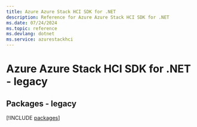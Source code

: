 ```yaml
---
title: Azure Azure Stack HCI SDK for .NET
description: Reference for Azure Azure Stack HCI SDK for .NET
ms.date: 07/24/2024
ms.topic: reference
ms.devlang: dotnet
ms.service: azurestackhci
---
```

# Azure Azure Stack HCI SDK for .NET - legacy
## Packages - legacy
[!INCLUDE [packages](azure-stack-hci-index.md)]